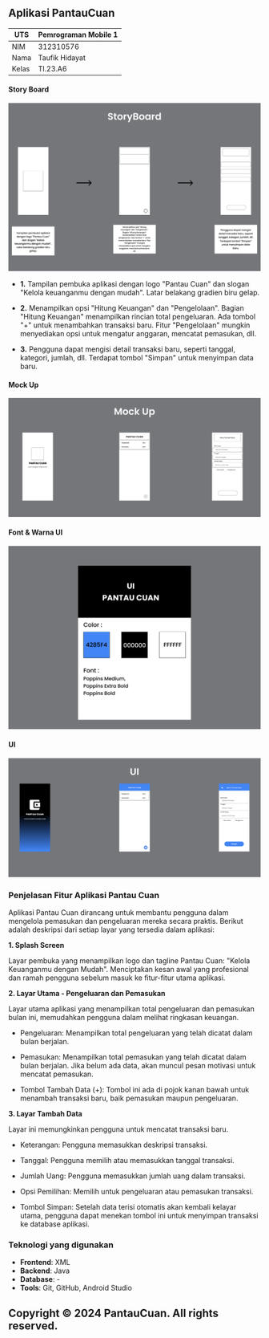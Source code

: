 ## Aplikasi PantauCuan 
| UTS  |  Pemrograman Mobile 1  
|-------|---------
| NIM   | 312310576
| Nama  | Taufik Hidayat
| Kelas | TI.23.A6

#### Story Board
![gambar](ss/storyboard.png)

- **1.** Tampilan pembuka aplikasi dengan logo "Pantau Cuan" dan slogan "Kelola keuanganmu dengan mudah". Latar belakang gradien biru gelap.

- **2.** Menampilkan opsi "Hitung Keuangan" dan "Pengelolaan". Bagian "Hitung Keuangan" menampilkan rincian total pengeluaran. Ada tombol "+" untuk menambahkan transaksi baru. Fitur "Pengelolaan" mungkin menyediakan opsi untuk mengatur anggaran, mencatat pemasukan, dll.

- **3.** Pengguna dapat mengisi detail transaksi baru, seperti tanggal, kategori, jumlah, dll.
Terdapat tombol "Simpan" untuk menyimpan data baru.

#### Mock Up
![gambar](ss/mockup.png)

#### Font & Warna UI
![gambar](ss/font&warna_ui.png)

#### UI
![gambar](ss/ui.png)

### Penjelasan Fitur Aplikasi Pantau Cuan

Aplikasi Pantau Cuan dirancang untuk membantu pengguna dalam mengelola pemasukan dan pengeluaran mereka secara praktis. Berikut adalah deskripsi dari setiap layar yang tersedia dalam aplikasi:

**1. Splash Screen**

Layar pembuka yang menampilkan logo dan tagline Pantau Cuan: "Kelola Keuanganmu dengan Mudah".
Menciptakan kesan awal yang profesional dan ramah pengguna sebelum masuk ke fitur-fitur utama aplikasi.

**2. Layar Utama - Pengeluaran dan Pemasukan**

Layar utama aplikasi yang menampilkan total pengeluaran dan pemasukan bulan ini, memudahkan pengguna dalam melihat ringkasan keuangan.

- Pengeluaran: Menampilkan total pengeluaran yang telah dicatat dalam bulan berjalan.

- Pemasukan: Menampilkan total pemasukan yang telah dicatat dalam bulan berjalan. Jika belum ada data, akan muncul pesan motivasi untuk mencatat pemasukan.

- Tombol Tambah Data (+): Tombol ini ada di pojok kanan bawah untuk menambah transaksi baru, baik pemasukan maupun pengeluaran.

**3. Layar Tambah Data**

Layar ini memungkinkan pengguna untuk mencatat transaksi baru.

- Keterangan: Pengguna memasukkan deskripsi transaksi.

- Tanggal: Pengguna memilih atau memasukkan tanggal transaksi.

- Jumlah Uang: Pengguna memasukkan jumlah uang dalam transaksi.

- Opsi Pemilihan: Memilih untuk pengeluaran atau pemasukan transaksi.

- Tombol Simpan: Setelah data terisi otomatis akan kembali kelayar utama, pengguna dapat menekan tombol ini untuk menyimpan transaksi ke database aplikasi.

 ### Teknologi yang digunakan

- **Frontend**: XML
- **Backend**: Java
- **Database**: -
- **Tools**: Git, GitHub, Android Studio



## Copyright © 2024 PantauCuan. All rights reserved.

